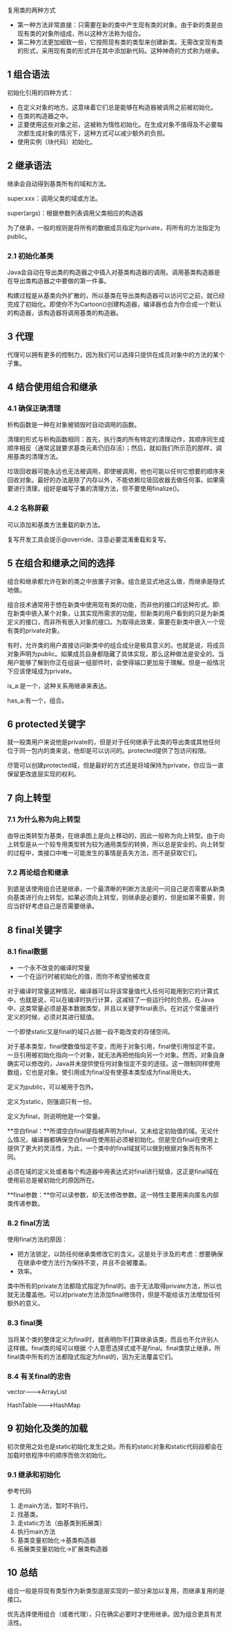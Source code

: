 复用类的两种方式 

- 第一种方法非常直接：只需要在新的类中产生现有类的对象。由于新的类是由现有类的对象所组成，所以这种方法称为组合。
- 第二种方法更加细致一些，它按照现有类的类型来创建新类。无需改变现有类的形式，采用现有类的形式并在其中添加新代码。这种神奇的方式称为继承。

## 1 组合语法

初始化引用的四种方式：

- 在定义对象的地方。这意味着它们总是能够在构造器被调用之前被初始化。
- 在类的构造器之中。
- 正要使用这些对象之前，这被称为惰性初始化。在生成对象不值得及不必要每次都生成对象的情况下，这种方式可以减少额外的负担。
- 使用实例（块代码）初始化。

## 2 继承语法

继承会自动得到基类所有的域和方法。

super.xxx：调用父类的域或方法。

super(args)：根据参数列表调用父类相应的构造器

为了继承，一般的规则是将所有的数据成员指定为private，将所有的方法指定为public。

### 2.1 初始化基类

Java会自动在导出类的构造器之中插入对基类构造器的调用。调用基类构造器是在导出类构造器之中要做的第一件事。

构建过程是从基类向外扩散的，所以基类在导出类构造器可以访问它之前，就已经完成了初始化。即使你不为Cartoon()创建构造器，编译器也会为你合成一个默认的构造器，该构造器将调用基类的构造器。

## 3 代理

代理可以拥有更多的控制力，因为我们可以选择只提供在成员对象中的方法的某个子集。

## 4 结合使用组合和继承

### 4.1 确保正确清理

析构函数是一种在对象被销毁时自动调用的函数。

清理的形式与析构函数相同：首先，执行类的所有特定的清理动作，其顺序同生成顺序相反（通常这就要求基类元素仍旧存活）；然后，就如我们所示范的那样，调用基类的清理方法。

垃圾回收器可能永远也无法被调用，即使被调用，他也可能以任何它想要的顺序来回收对象。最好的办法是除了内存以外，不能依赖垃圾回收器去做任何事。如果需要进行清理，组好是编写子集的清理方法，但不要使用finalize()。

### 4.2 名称屏蔽

可以添加和基类方法重载的新方法。

复写开发工具会提示@override，注意必要混淆重载和复写。

## 5 在组合和继承之间的选择

组合和继承都允许在新的类之中放置子对象。组合是显式地这么做，而继承是隐式地做。

组合技术通常用于想在新类中使用现有类的功能，而非他的接口的这种形式。即:在新类中嵌入某个对象，让其实现所需求的功能，但新类的用户看到的只是为新类定义的接口，而非所有嵌入对象的接口。为取得此效果，需要在新类中嵌入一个现有类的private对象。

有时，允许类的用户直接访问新类中的组合成分是极具意义的。也就是说，将成员对象声明为public。如果成员自身都隐藏了具体实现，那么这种做法是安全的。当用户能够了解到你正在组装一组部件时，会使得端口更加易于理解。但是一般情况下应该使域成为private。

is_a:是一个，这种关系用继承来表达。

has_a:有一个，组合。

## 6 protected关键字

就一般类用户来说他是private的，但是对于任何继承于此类的导出类或其他任何位于同一包内的类来说，他却是可以访问的。protected提供了包访问权限。

尽管可以创建protected域，但是最好的方式还是将域保持为private，你应当一直保留更改底层实现的权利。

## 7 向上转型

### 7.1 为什么称为向上转型

由导出类转型为基类，在继承图上是向上移动的，因此一般称为向上转型。由于向上转型是从一个较专用类型转为较为通用类型的转换，所以总是安全的。向上转型的过程中，类接口中唯一可能发生的事情是丢失方法，而不是获取它们。

### 7.2 再论组合和继承

到底是该使用组合还是继承，一个最清晰的判断方法是问一问自己是否需要从新类向基类进行向上转型。如果必须向上转型，则继承是必要的，但是如果不需要，则应当好好考虑自己是否需要继承。

## 8 final关键字

### 8.1 final数据

- 一个永不改变的编译时常量
- 一个在运行时被初始化的值，而你不希望他被改变

对于编译时常量这种情况，编译器可以将该常量值代入任何可能用到它的计算式中，也就是说，可以在编译时执行计算，这减轻了一些运行时的负担。在Java中，这类常量必须是基本数据类型，并且以关键字final表示。在对这个常量进行定义的时候，必须对其进行赋值。

一个即使static又是final的域只占据一段不能改变的存储空间。

对于基本类型，final使数值恒定不变，而用于对象引用，final使引用恒定不变。一旦引用被初始化指向一个对象，就无法再把他指向另一个对象。然而，对象自身确实可以修改的，Java并未提供使任何对象恒定不变的途径。这一限制同样使用数组，它也是对象。使引用成为final没有使基本类型成为final用处大。

定义为public，可以被用于包外。

定义为static，则强调只有一份。

定义为final，则说明他是一个常量。

**空白final：**所谓空白final是指被声明为final，又未给定初始值的域。无论什么情况，编译器都确保空白final在使用前必须被初始化。但是空白final在使用上提供了更大的灵活性，为此，一个类中的final域就可以做到根据对象而有所不同。

必须在域的定义处或者每个构造器中用表达式对final进行赋值，这正是final域在使用前总是被初始化的原因所在。

**final参数：**你可以读参数，却无法修改参数。这一特性主要用来向匿名内部类传递参数。

### 8.2 final方法

使用final方法的原因：

- 把方法锁定，以防任何继承类修改它的含义。这是处于涉及的考虑：想要确保在继承中使方法行为保持不变，并且不会被覆盖。
- 效率。

类中所有的private方法都隐式指定为final的。由于无法取得private方法，所以也就无法覆盖他。可以对private方法添加final修饰符，但是不能给该方法增加任何额外的意义。

### 8.3 final类

当将某个类的整体定义为final时，就表明你不打算继承该类，而且也不允许别人这样做。final类的域可以根据 个人意愿选择式或不是final。final类禁止继承，所final类中所有的方法都隐式指定为final的，因为无法覆盖它们。

### 8.4 有关final的忠告

vector--->ArrayList

HashTable--->HashMap

## 9 初始化及类的加载

初次使用之处也是static初始化发生之处。所有的static对象和static代码段都会在加载时依程序中的顺序而依次初始化。

### 9.1 继承和初始化

参考代码

1. 走main方法，暂时不执行。
2. 找基类。
3. 走static方法（由基类到拓展类）
4. 执行main方法
5. 基类变量初始化->基类构造器
6. 拓展类变量初始化->扩展类构造器

## 10 总结

组合一般是将现有类型作为新类型底层实现的一部分来加以复用，而继承复用的是接口。

优先选择使用组合（或者代理），只在确实必要时才使用继承。因为组合更具有灵活性。        